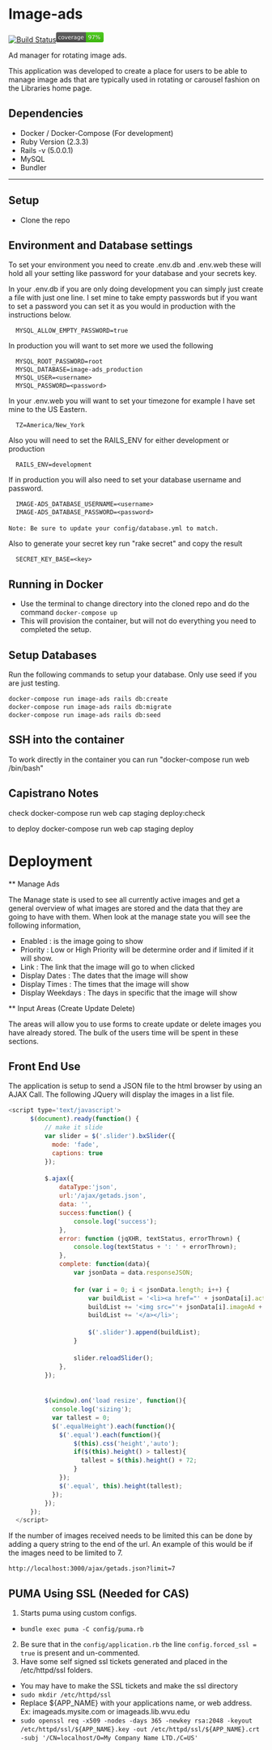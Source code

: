 # Image-ads

[![Build Status](https://travis-ci.org/wvulibraries/image-ads.svg?branch=master)](https://travis-ci.org/wvulibraries/image-ads)![Coverage Status](/image-ads/coverage/coverage.png?raw=true)

Ad manager for rotating image ads.

This application was developed to create a place for users to be able to manage image ads that are typically used in rotating or carousel fashion on the Libraries home page.  

## Dependencies
  - Docker / Docker-Compose (For development)
  - Ruby Version (2.3.3)
  - Rails -v (5.0.0.1)
  - MySQL
  - Bundler
---

## Setup
  - Clone the repo

## Environment and Database settings
  To set your environment you need to create .env.db and .env.web these will hold all your setting like password for your database and your secrets key.

  In your .env.db if you are only doing development you can simply just create a file with just one line. I set mine to take empty passwords but if you want to set a password you can set it as you would in production with the instructions below.

      MYSQL_ALLOW_EMPTY_PASSWORD=true

  In production you will want to set more we used the following

      MYSQL_ROOT_PASSWORD=root
      MYSQL_DATABASE=image-ads_production
      MYSQL_USER=<username>
      MYSQL_PASSWORD=<password>

  In your .env.web you will want to set your timezone for example I have set mine to the US Eastern.

      TZ=America/New_York

  Also you will need to set the RAILS_ENV for either development or production

      RAILS_ENV=development

  If in production you will also need to set your database username and password.

      IMAGE-ADS_DATABASE_USERNAME=<username>
      IMAGE-ADS_DATABASE_PASSWORD=<password>

    Note: Be sure to update your config/database.yml to match.

  Also to generate your secret key run "rake secret" and copy the result

      SECRET_KEY_BASE=<key>

## Running in Docker

  - Use the terminal to change directory into the cloned repo and do the command `docker-compose up`
  - This will provision the container, but will not do everything you need to completed the setup.

## Setup Databases
Run the following commands to setup your database. Only use seed if you are just testing.

    docker-compose run image-ads rails db:create
    docker-compose run image-ads rails db:migrate
    docker-compose run image-ads rails db:seed

## SSH into the container
To work directly in the container you can run "docker-compose run web /bin/bash"

## Capistrano Notes

check
docker-compose run web cap staging deploy:check

to deploy
docker-compose run web cap staging deploy

# Deployment

** Manage Ads

The Manage state is used to see all currently active images and get a general overview of what images are stored and the data that they are going to have with them.  When look at the manage state you will see the following information,

 - Enabled : is the image going to show
 - Priority : Low or High Priority will be determine order and if limited if it will show.  
 - Link : The link that the image will go to when clicked
 - Display Dates : The dates that the image will show
 - Display Times : The times that the image will show
 - Display Weekdays : The days in specific that the image will show

** Input Areas (Create Update Delete)

The areas will allow you to use forms to create update or delete images you have already stored.  The bulk of the users time will be spent in these sections.

## Front End Use

The application is setup to send a JSON file to the html browser by using an AJAX Call. The following JQuery will display the images in a list file.   

``` javascript
<script type='text/javascript'>
      $(document).ready(function() {
          // make it slide
          var slider = $('.slider').bxSlider({
            mode: 'fade',
            captions: true
          });

          $.ajax({
              dataType:'json',
              url:'/ajax/getads.json',
              data: '',
              success:function() {
                  console.log('success');
              },
              error: function (jqXHR, textStatus, errorThrown) {
                  console.log(textStatus + ': ' + errorThrown);
              },
              complete: function(data){
                  var jsonData = data.responseJSON;

                  for (var i = 0; i < jsonData.length; i++) {
                      var buildList = '<li><a href="' + jsonData[i].actionUrl +'">';
                      buildList += '<img src="'+ jsonData[i].imageAd +'" alt="' + jsonData[i].altText + '" title="' + jsonData[i].name + '" />';
                      buildList += '</a></li>';

                      $('.slider').append(buildList);
                  }

                  slider.reloadSlider();
              },
          });


          $(window).on('load resize', function(){
            console.log('sizing');
            var tallest = 0;
            $('.equalHeight').each(function(){
              $('.equal').each(function(){
                  $(this).css('height','auto');
                  if($(this).height() > tallest){
                    tallest = $(this).height() + 72;
                  }
              });
              $('.equal', this).height(tallest);
            });
          });
      });
  </script>
 ```


If the number of images received needs to be limited this can be done by adding a query string to the end of the url.  An example of this would be if the images need to be limited to 7.  

	http://localhost:3000/ajax/getads.json?limit=7

## PUMA Using SSL (Needed for CAS)

1. Starts puma using custom configs.
  - `bundle exec puma -C config/puma.rb`
2. Be sure that in the `config/application.rb` the line `config.forced_ssl = true` is present and un-commented.
3. Have some self signed ssl tickets generated and placed in the /etc/httpd/ssl folders.
  - You may have to make the SSL tickets and make the ssl directory
  - `sudo mkdir /etc/httpd/ssl`
  - Replace ${APP_NAME} with your applications name, or web address.  Ex: imageads.mysite.com or imageads.lib.wvu.edu
  - `sudo openssl req -x509 -nodes -days 365 -newkey rsa:2048 -keyout /etc/httpd/ssl/${APP_NAME}.key -out /etc/httpd/ssl/${APP_NAME}.crt -subj '/CN=localhost/O=My Company Name LTD./C=US'`
